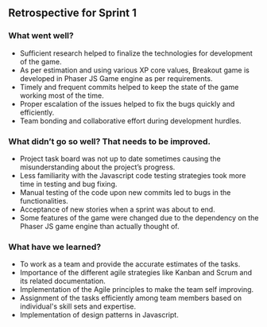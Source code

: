 ## Retrospective for Sprint 1

### What went well?
* Sufficient research helped to finalize the technologies for development of the game.
* As per estimation and using various XP core values, Breakout game is developed in Phaser JS Game engine as per requirements.
* Timely and frequent commits helped to keep the state of the game working most of the time.
* Proper escalation of the issues helped to fix the bugs quickly and efficiently.
* Team bonding and collaborative effort during development hurdles.


### What didn’t go so well? That needs to be improved.
* Project task board was not up to date sometimes causing the misunderstanding about the project’s progress.
* Less familiarity with the Javascript code testing strategies took more time in testing and bug fixing.
* Manual testing of the code upon new commits led to bugs in the functionalities.
* Acceptance of new stories when a sprint was about to end.
* Some features of the game were changed due to the dependency on the Phaser JS game engine than actually thought of.


### What have we learned?
* To work as a team and provide the accurate estimates of the tasks.
* Importance of the different agile strategies like Kanban and Scrum and its related documentation.
* Implementation of the Agile principles to make the team self improving.
* Assignment of the tasks efficiently among team members based on individual's skill sets and expertise.
* Implementation of design patterns in Javascript.



